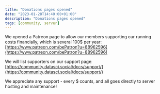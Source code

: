 ```yaml
---
title: "Donations pages opened"
date: "2023-01-28T14:40:00+01:00"
description: "Donations pages opened"
tags: [community, server]
---
```


We opened a Patreon page to allow our members supporting our running costs financially, which is several 100$ per year: [https://www.patreon.com/bePatron?u=88962596](https://www.patreon.com/bePatron?u=88962596)

We will list supporters on our support page: [https://community.datasci.social/docs/support/](https://community.datasci.social/docs/support/)

We appreciate any support - every $ counts, and all goes directly to server hosting and maintenance!